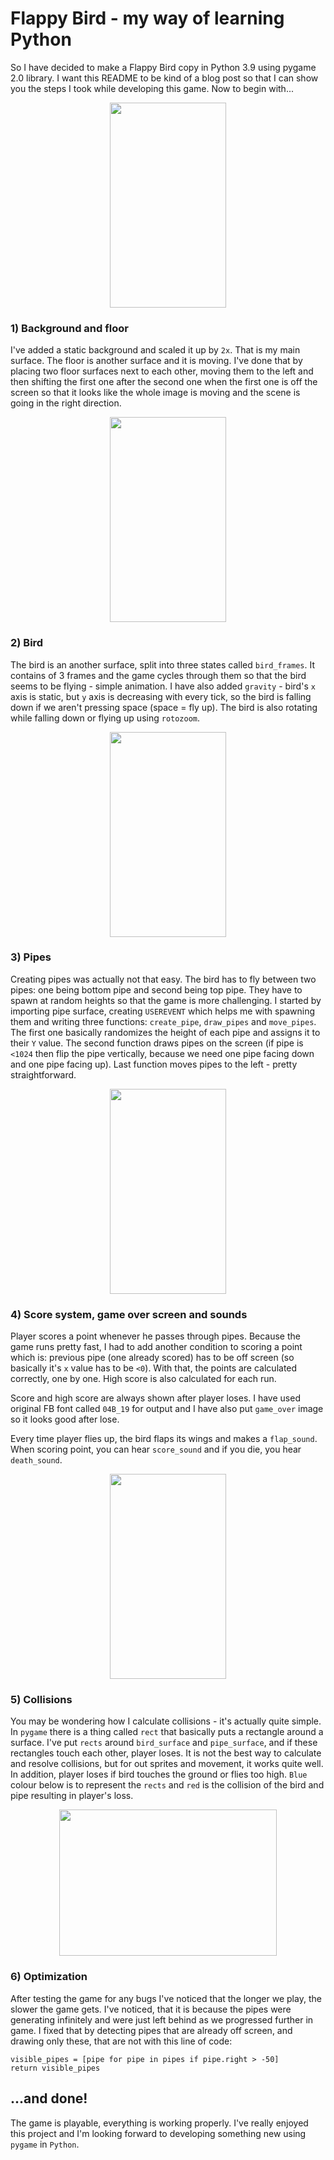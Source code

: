# Flappy Bird - my way of learning Python
 
So I have decided to make a Flappy Bird copy in Python 3.9 using pygame 2.0 library. I want this README to be kind of a blog post so that I can show you the steps I took while developing this game. Now to begin with...


<p align="center">
<img width = "186" height = "328" src="https://github.com/hi-im-happy/Flappy-Bird/blob/main/img/run.gif?raw=true">
</p>





### 1) Background and floor
I've added a static background and scaled it up by `2x`. That is my main surface. The floor is another surface and it is moving. I've done that by placing two floor surfaces next to each other, moving them to the left and then shifting the first one after the second one when the first one is off the screen so that it looks like the whole image is moving and the scene is going in the right direction. 

<p align="center">
  <img width = "186" height = "328" src="https://github.com/hi-im-happy/Flappy-Bird/blob/main/img/1.png?raw=true">
</p>


### 2) Bird
The bird is an another surface, split into three states called `bird_frames`. It contains of 3 frames and the game cycles through them so that the bird seems to be flying - simple animation. I have also added `gravity` - bird's `x` axis is static, but `y` axis is decreasing with every tick, so the bird is falling down if we aren't pressing space (space = fly up). The bird is also rotating while falling down or flying up using `rotozoom`.

<p align="center">
  <img width = "186" height = "328" src="https://github.com/hi-im-happy/Flappy-Bird/blob/main/img/2.png?raw=true">
</p>


### 3) Pipes
Creating pipes was actually not that easy. The bird has to fly between two pipes: one being bottom pipe and second being top pipe. They have to spawn at random heights so that the game is more challenging. I started by importing pipe surface, creating `USEREVENT` which helps me with spawning them and writing three functions: `create_pipe`, `draw_pipes` and `move_pipes`. The first one basically randomizes the height of each pipe and assigns it to their `Y` value. The second function draws pipes on the screen (if pipe is `<1024` then flip the pipe vertically, because we need one pipe facing down and one pipe facing up). Last function moves pipes to the left - pretty straightforward.

<p align="center">
  <img width = "186" height = "328" src="https://github.com/hi-im-happy/Flappy-Bird/blob/main/img/4.png?raw=true">
</p>


### 4) Score system, game over screen and sounds
Player scores a point whenever he passes through pipes. Because the game runs pretty fast, I had to add another condition to scoring a point which is: previous pipe (one already scored) has to be off screen (so basically it's `x` value has to be `<0`). With that, the points are calculated correctly, one by one. High score is also calculated for each run. 

Score and high score are always shown after player loses. I have used original FB font called `04B_19` for output and I have also put `game_over` image so it looks good after lose.

Every time player flies up, the bird flaps its wings and makes a `flap_sound`. When scoring point, you can hear `score_sound` and if you die, you hear `death_sound`.

<p align="center">
  <img width = "186" height = "328" src="https://github.com/hi-im-happy/Flappy-Bird/blob/main/img/5.png?raw=true">
</p>

### 5) Collisions
You may be wondering how I calculate collisions - it's actually quite simple. In `pygame` there is a thing called `rect` that basically puts a rectangle around a surface. I've put `rects` around `bird_surface` and `pipe_surface`, and if these rectangles touch each other, player loses. It is not the best way to calculate and resolve collisions, but for out sprites and movement, it works quite well. In addition, player loses if bird touches the ground or flies too high. `Blue` colour below is to represent the `rects` and `red` is the collision of the bird and pipe resulting in player's loss.

<p align="center">
  <img width = "348" height = "234" src="https://github.com/hi-im-happy/Flappy-Bird/blob/main/img/6.png?raw=true">
</p>

### 6) Optimization
After testing the game for any bugs I've noticed that the longer we play, the slower the game gets. I've noticed, that it is because the pipes were generating infinitely and were just left behind as we progressed further in game. I fixed that by detecting pipes that are already off screen, and drawing only these, that are not with this line of code: 

```    
visible_pipes = [pipe for pipe in pipes if pipe.right > -50]
return visible_pipes
```

## ...and done!
The game is playable, everything is working properly. I've really enjoyed this project and I'm looking forward to developing something new using `pygame` in `Python`.
